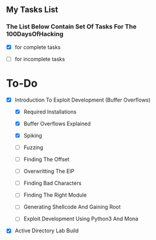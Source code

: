 ## My Tasks List

### The List Below Contain Set Of Tasks For The 100DaysOfHacking 

-  [x] for complete tasks  

-  [ ] for incomplete tasks 

# To-Do


- [x]  Introduction To Exploit Development (Buffer Overflows) 

     - [x]  Required Installations
     - [x]  Buffer Overflows Explained
     - [x]  Spiking
     - [ ] Fuzzing
     - [ ] Finding The Offset
     - [ ] Overwritting The EIP
     - [ ] Finding Bad Characters
     - [ ] Finding The Right Module
     - [ ] Generating Shellcode And Gaining Root
     - [ ] Exploit Development Using Python3 And Mona


- [x]   Active Directory Lab Build
